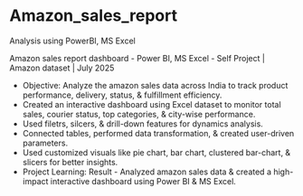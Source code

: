 # Amazon_sales_report
Analysis using PowerBI, MS Excel

Amazon sales report dashboard - Power BI, MS Excel - 
Self Project | Amazon dataset | July 2025
* Objective: Analyze the amazon sales data across India to track product performance, delivery, status, & fulfillment efficiency.
* Created an interactive dashboard using Excel dataset to monitor total sales, courier status, top categories, & city-wise performance.
* Used filetrs, silcers, & drill-down features for dynamics analysis.
* Connected tables, performed data transformation, & created user-driven parameters.
*  Used customized visuals like pie chart, bar chart, clustered bar-chart, & slicers for better insights.
* Project Learning: Result - Analyzed amazon sales data & created a high-impact interactive dashboard using Power BI & MS Excel.
